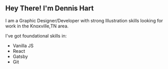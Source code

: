 ## Hey There! I'm Dennis Hart

I am a Graphic Designer/Developer with strong Illustration skills looking for work  in the Knoxville,TN area. 

I've got foundational skills in:
- Vanilla JS
- React
- Gatsby
- Git

